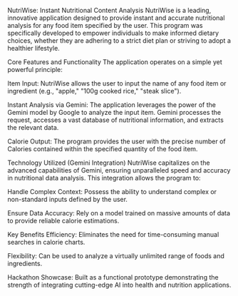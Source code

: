 NutriWise: Instant Nutritional Content Analysis
NutriWise is a leading, innovative application designed to provide instant and accurate nutritional analysis for any food item specified by the user. This program was specifically developed to empower individuals to make informed dietary choices, whether they are adhering to a strict diet plan or striving to adopt a healthier lifestyle.

Core Features and Functionality
The application operates on a simple yet powerful principle:

Item Input: NutriWise allows the user to input the name of any food item or ingredient (e.g., "apple," "100g cooked rice," "steak slice").

Instant Analysis via Gemini: The application leverages the power of the Gemini model by Google to analyze the input item. Gemini processes the request, accesses a vast database of nutritional information, and extracts the relevant data.

Calorie Output: The program provides the user with the precise number of Calories contained within the specified quantity of the food item.

Technology Utilized (Gemini Integration)
NutriWise capitalizes on the advanced capabilities of Gemini, ensuring unparalleled speed and accuracy in nutritional data analysis. This integration allows the program to:

Handle Complex Context: Possess the ability to understand complex or non-standard inputs defined by the user.

Ensure Data Accuracy: Rely on a model trained on massive amounts of data to provide reliable calorie estimations.

Key Benefits
Efficiency: Eliminates the need for time-consuming manual searches in calorie charts.

Flexibility: Can be used to analyze a virtually unlimited range of foods and ingredients.

Hackathon Showcase: Built as a functional prototype demonstrating the strength of integrating cutting-edge AI into health and nutrition applications.
